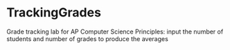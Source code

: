 # TrackingGrades
Grade tracking lab for AP Computer Science Principles:
input the number of students and number of grades to produce the averages 
